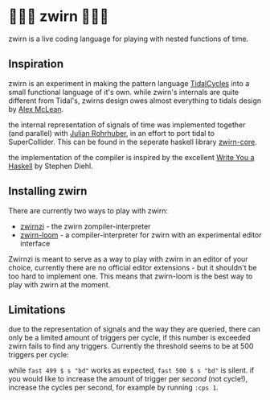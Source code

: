 # 🧶🧵🧶 zwirn 🧶🧵🧶 

zwirn is a live coding language for playing with nested functions of time.

## Inspiration

zwirn is an experiment in making the pattern language [TidalCycles](https://tidalcycles.org/) into a small functional language of it's own. while zwirn's internals are quite different from Tidal's, zwirns design owes almost everything to tidals design by [Alex McLean](https://slab.org/).

the internal representation of signals of time was implemented together (and parallel) with [Julian Rohrhuber](https://wertlos.org/~rohrhuber/), in an effort to port tidal to SuperCollider. This can be found in the seperate haskell library [zwirn-core](https://lab.al0.de/martin/zwirn-core).

the implementation of the compiler is inspired by the excellent [Write You a Haskell](https://github.com/sdiehl/write-you-a-haskell) by Stephen Diehl.

## Installing zwirn

There are currently two ways to play with zwirn:
  * [zwirnzi](https://github.com/polymorphicengine/zwirnzi) - the zwirn zompiler-interpreter
  * [zwirn-loom](https://github.com/polymorphicengine/zwirn-loom) - a compiler-interpreter for zwirn with an experimental editor interface

Zwirnzi is meant to serve as a way to play with zwirn in an editor of your choice, currently there are no official editor extensions - but it shouldn't be too hard to implement one. This means that zwirn-loom is the best way to play with zwirn at the moment.

## Limitations

due to the representation of signals and the way they are queried, there can only be a limited amount of triggers per cycle, if this number is exceeded zwirn fails to find any triggers. Currently the threshold seems to be at 500 triggers per cycle:

while ``` fast 499 $ s "bd" ``` works as expected, ``` fast 500 $ s "bd" ``` is silent. if you would like to increase the amount of trigger per *second* (not cycle!), increase the cycles per second, for example by running ``` :cps 1 ```.
